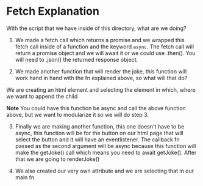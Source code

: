 # Fetch Explanation 
With the script that we have inside of this directory, what are we doing?

1. We made a fetch call which returns a promise and we wrapped this fetch call inside of a function and the keyword `async`. The fetch call will return a promise object and we will await it or we could use .then(). You will need to .json() the returned response object.

2. We made another function that will render the joke, this function will work hand in hand with the fn explained above, so what will that do? 

We are creating an html element and selecting the element in which, where we want to append the child

**Note** You could have this function be async and call the above function above, but we want to modularize it so we will do step 3.

3. Finally we are making another function, this one doesn't have to be async, this function will be for the button on our html page that will select the button and it will have an eventlistener. The callback fn passed as the second argument will be async because this function will make the getJoke() call which means you need to await getJoke(). After that we are going to renderJoke()

4. We also created our very own attribute and we are selecting that in our main fn.